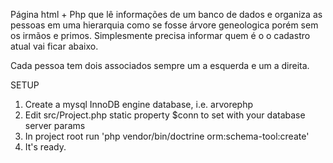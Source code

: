 Página html + Php que lê informações de um banco de dados e organiza as pessoas 
em uma hierarquia como se fosse árvore geneologica porém sem os irmãos e primos. 
Simplesmente precisa informar quem é o o cadastro atual vai ficar abaixo.

Cada pessoa tem dois associados sempre um a esquerda e um a direita.

SETUP

1. Create a mysql InnoDB engine database, i.e. arvorephp
2. Edit src/Project.php static property $conn to set with your database server params
3. In project root run 'php vendor/bin/doctrine orm:schema-tool:create'
4. It's ready.